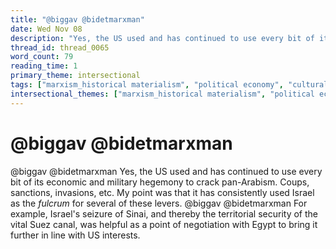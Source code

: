 ```yaml
---
title: "@biggav @bidetmarxman"
date: Wed Nov 08
description: "Yes, the US used and has continued to use every bit of its economic and military hegemony to crack pan-Arabism. Coups, sanctions, invasions, etc."
thread_id: thread_0065
word_count: 79
reading_time: 1
primary_theme: intersectional
tags: ["marxism_historical materialism", "political economy", "cultural criticism"]
intersectional_themes: ["marxism_historical materialism", "political economy", "cultural criticism"]
---
```


# @biggav @bidetmarxman

@biggav @bidetmarxman Yes, the US used and has continued to use every bit of its economic and military hegemony to crack pan-Arabism. Coups, sanctions, invasions, etc. My point was that it has consistently used Israel as the *fulcrum* for several of these levers. @biggav @bidetmarxman For example, Israel's seizure of Sinai, and thereby the territorial security of the vital Suez canal, was helpful as a point of negotiation with Egypt to bring it further in line with US interests.